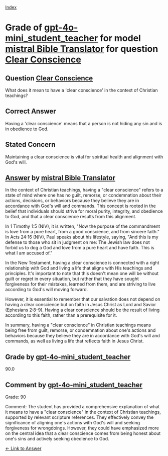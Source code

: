 
[Index](../../../../index.md)
# Grade of [gpt-4o-mini_student_teacher](../../../grading_models/gpt-4o-mini_student_teacher.md) for model [mistral Bible Translator](../../../answering_models/mistral_Bible_Translator.md) for question [Clear Conscience](../../../questions/Clear_Conscience.md)

## Question [Clear Conscience](../../../questions/Clear_Conscience.md)
What does it mean to have a 'clear conscience' in the context of Christian teachings?

## Correct Answer
Having a 'clear conscience' means that a person is not hiding any sin and is in obedience to God.

## Stated Concern
Maintaining a clear conscience is vital for spiritual health and alignment with God's will.

## [Answer](../Clear_Conscience.md) by [mistral Bible Translator](../../../answering_models/mistral_Bible_Translator.md)
 In the context of Christian teachings, having a "clear conscience" refers to a state of mind where one has no guilt, remorse, or condemnation about their actions, decisions, or behaviors because they believe they are in accordance with God's will and commands. This concept is rooted in the belief that individuals should strive for moral purity, integrity, and obedience to God, and that a clear conscience results from this alignment.

In 1 Timothy 1:5 (NIV), it is written, "Now the purpose of the commandment is love from a pure heart, from a good conscience, and from sincere faith." In Acts 24:16 (NIV), Paul speaks about his lifestyle, saying, "And this is my defense to those who sit in judgment on me: The Jewish law does not forbid us to dog a God and love from a pure heart and have faith. This is what I am accused of."

In the New Testament, having a clear conscience is connected with a right relationship with God and living a life that aligns with His teachings and principles. It's important to note that this doesn't mean one will be without guilt or regret in every situation, but rather that they have sought forgiveness for their mistakes, learned from them, and are striving to live according to God's will moving forward.

However, it is essential to remember that our salvation does not depend on having a clear conscience but on faith in Jesus Christ as Lord and Savior (Ephesians 2:8-9). Having a clear conscience should be the result of living according to this faith, rather than a prerequisite for it.

In summary, having a "clear conscience" in Christian teachings means being free from guilt, remorse, or condemnation about one's actions and behaviors because they believe they are in accordance with God's will and commands, as well as living a life that reflects faith in Jesus Christ.

## Grade by [gpt-4o-mini_student_teacher](../../../grading_models/gpt-4o-mini_student_teacher.md)
90.0

## Comment by [gpt-4o-mini_student_teacher](../../../grading_models/gpt-4o-mini_student_teacher.md)
Grade: 90

Comment: The student has provided a comprehensive explanation of what it means to have a "clear conscience" in the context of Christian teachings, supported by relevant scripture references. They effectively convey the significance of aligning one's actions with God's will and seeking forgiveness for wrongdoings. However, they could have emphasized more on the central idea that a clear conscience comes from being honest about one's sins and actively seeking obedience to God.

[&lt;- Link to Answer](../Clear_Conscience.md)
